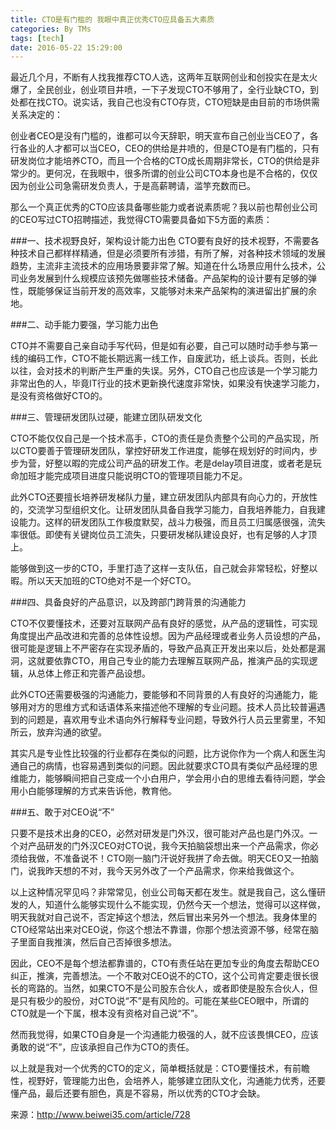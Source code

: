 ```yaml
---
title: CTO是有门槛的 我眼中真正优秀CTO应具备五大素质
categories: By TMs
tags: [tech]
date: 2016-05-22 15:29:00
---
```


最近几个月，不断有人找我推荐CTO人选，这两年互联网创业和创投实在是太火爆了，全民创业，创业项目井喷，一下子发现CTO不够用了，全行业缺CTO，到处都在找CTO。说实话，我自己也没有CTO存货，CTO短缺是由目前的市场供需关系决定的：

创业者CEO是没有门槛的，谁都可以今天辞职，明天宣布自己创业当CEO了，各行各业的人才都可以当CEO，CEO的供给是井喷的，但是CTO是有门槛的，只有研发岗位才能培养CTO，而且一个合格的CTO成长周期非常长，CTO的供给是非常少的。更何况，在我眼中，很多所谓的创业公司CTO本身也是不合格的，仅仅因为创业公司急需研发负责人，于是高薪聘请，滥竽充数而已。

那么一个真正优秀的CTO应该具备哪些能力或者说素质呢？我以前也帮创业公司的CEO写过CTO招聘描述，我觉得CTO需要具备如下5方面的素质：

###一、技术视野良好，架构设计能力出色
CTO要有良好的技术视野，不需要各种技术自己都样样精通，但是必须要所有涉猎，有所了解，对各种技术领域的发展趋势，主流非主流技术的应用场景要非常了解。知道在什么场景应用什么技术，公司业务发展到什么规模应该预先做哪些技术储备。产品架构的设计要有足够的弹性，既能够保证当前开发的高效率，又能够对未来产品架构的演进留出扩展的余地。

###二、动手能力要强，学习能力出色

CTO并不需要自己亲自动手写代码，但是如有必要，自己可以随时动手参与第一线的编码工作，CTO不能长期远离一线工作，自废武功，纸上谈兵。否则，长此以往，会对技术的判断产生严重的失误。另外，CTO自己也应该是一个学习能力非常出色的人，毕竟IT行业的技术更新换代速度非常快，如果没有快速学习能力，是没有资格做好CTO的。

###三、管理研发团队过硬，能建立团队研发文化

CTO不能仅仅自己是一个技术高手，CTO的责任是负责整个公司的产品实现，所以CTO要善于管理研发团队，掌控好研发工作进度，能够在规划好的时间内，步步为营，好整以暇的完成公司产品的研发工作。老是delay项目进度，或者老是玩命加班才能完成项目进度只能说明CTO的管理项目能力不足。

此外CTO还要擅长培养研发梯队力量，建立研发团队内部具有向心力的，开放性的，交流学习型组织文化。让研发团队具备自我学习能力，自我培养能力，自我建设能力。这样的研发团队工作极度默契，战斗力极强，而且员工归属感很强，流失率很低。即使有关键岗位员工流失，只要研发梯队建设良好，也有足够的人才顶上。

能够做到这一步的CTO，手里打造了这样一支队伍，自己就会非常轻松，好整以暇。所以天天加班的CTO绝对不是一个好CTO。

###四、具备良好的产品意识，以及跨部门跨背景的沟通能力

CTO不仅要懂技术，还要对互联网产品有良好的感觉，从产品的逻辑性，可实现角度提出产品改进和完善的总体性设想。因为产品经理或者业务人员设想的产品，很可能是逻辑上不严密存在实现矛盾的，导致产品真正开发出来以后，处处都是漏洞，这就要依靠CTO，用自己专业的能力去理解互联网产品，推演产品的实现逻辑，从总体上修正和完善产品设想。

此外CTO还需要极强的沟通能力，要能够和不同背景的人有良好的沟通能力，能够用对方的思维方式和话语体系来描述他不理解的专业问题。技术人员比较普遍遇到的问题是，喜欢用专业术语向外行解释专业问题，导致外行人员云里雾里，不知所云，放弃沟通的欲望。

其实凡是专业性比较强的行业都存在类似的问题，比方说你作为一个病人和医生沟通自己的病情，也容易遇到类似的问题。因此就要求CTO具有类似产品经理的思维能力，能够瞬间把自己变成一个小白用户，学会用小白的思维去看待问题，学会用小白能够理解的方式来告诉他，教育他。

###五、敢于对CEO说“不”

只要不是技术出身的CEO，必然对研发是门外汉，很可能对产品也是门外汉。一个对产品研发的门外汉CEO对CTO说，我今天拍脑袋想出来一个产品需求，你必须给我做，不准备说不！CTO刚一脑门汗说好我拼了命去做。明天CEO又一拍脑门，说我昨天想的不对，我今天另外改了一个产品需求，你来给我做这个。

以上这种情况罕见吗？非常常见，创业公司每天都在发生。就是我自己，这么懂研发的人，知道什么能够实现什么不能实现，仍然今天一个想法，觉得可以这样做，明天我就对自己说不，否定掉这个想法，然后冒出来另外一个想法。我身体里的CTO经常站出来对CEO说，你这个想法不靠谱，你那个想法资源不够，经常在脑子里面自我推演，然后自己否掉很多想法。

因此，CEO不是每个想法都靠谱的，CTO有责任站在更加专业的角度去帮助CEO纠正，推演，完善想法。一个不敢对CEO说不的CTO，这个公司肯定要走很长很长的弯路的。当然，如果CTO不是公司股东合伙人，或者即使是股东合伙人，但是只有极少的股份，对CTO说“不”是有风险的。可能在某些CEO眼中，所谓的CTO就是一个下属，根本没有资格对自己说“不”。

然而我觉得，如果CTO自身是一个沟通能力极强的人，就不应该畏惧CEO，应该勇敢的说“不”，应该承担自己作为CTO的责任。

以上就是我对一个优秀的CTO的定义，简单概括就是：CTO要懂技术，有前瞻性，视野好，管理能力出色，会培养人，能够建立团队文化，沟通能力优秀，还要懂产品，最后还要有胆色，真是不容易，所以优秀的CTO才会缺。

来源：http://www.beiwei35.com/article/728
